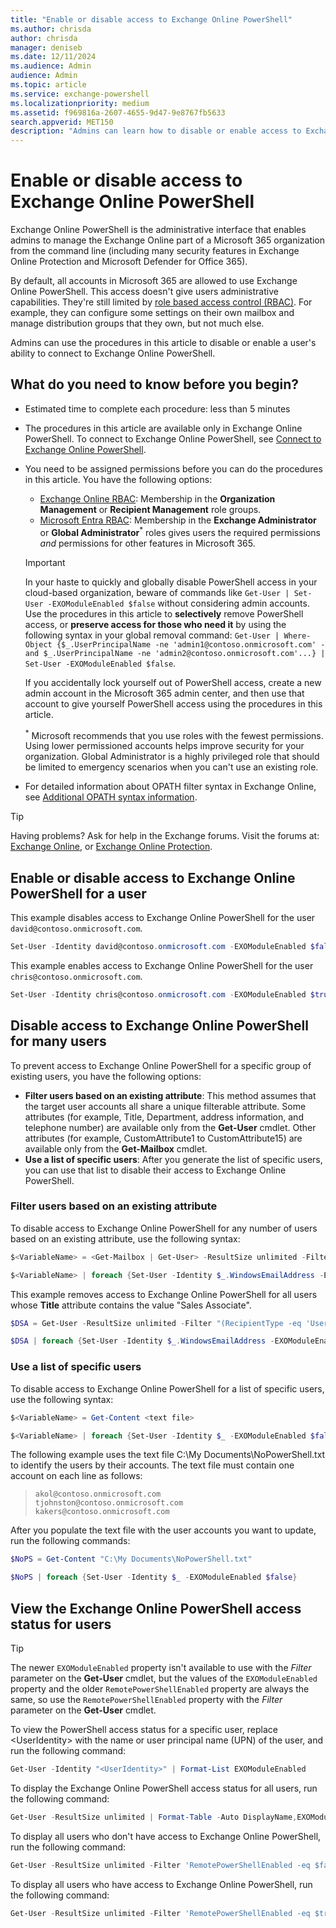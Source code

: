 ```yaml
---
title: "Enable or disable access to Exchange Online PowerShell"
ms.author: chrisda
author: chrisda
manager: deniseb
ms.date: 12/11/2024
ms.audience: Admin
audience: Admin
ms.topic: article
ms.service: exchange-powershell
ms.localizationpriority: medium
ms.assetid: f969816a-2607-4655-9d47-9e8767fb5633
search.appverid: MET150
description: "Admins can learn how to disable or enable access to Exchange Online PowerShell for users in their organization"
---
```


# Enable or disable access to Exchange Online PowerShell

Exchange Online PowerShell is the administrative interface that enables admins to manage the Exchange Online part of a Microsoft 365 organization from the command line (including many security features in Exchange Online Protection and Microsoft Defender for Office 365).

By default, all accounts in Microsoft 365 are allowed to use Exchange Online PowerShell. This access doesn't give users administrative capabilities. They're still limited by [role based access control (RBAC)](/exchange/permissions-exo/permissions-exo). For example, they can configure some settings on their own mailbox and manage distribution groups that they own, but not much else.

Admins can use the procedures in this article to disable or enable a user's ability to connect to Exchange Online PowerShell.

## What do you need to know before you begin?

- Estimated time to complete each procedure: less than 5 minutes

- The procedures in this article are available only in Exchange Online PowerShell. To connect to Exchange Online PowerShell, see [Connect to Exchange Online PowerShell](connect-to-exchange-online-powershell.md).

- You need to be assigned permissions before you can do the procedures in this article. You have the following options:
  - [Exchange Online RBAC](/exchange/permissions-exo/permissions-exo): Membership in the **Organization Management** or **Recipient Management** role groups.
  - [Microsoft Entra RBAC](/microsoft-365/admin/add-users/about-admin-roles): Membership in the **Exchange Administrator** or **Global Administrator**<sup>\*</sup> roles gives users the required permissions *and* permissions for other features in Microsoft 365.

  > [!IMPORTANT]
  > In your haste to quickly and globally disable PowerShell access in your cloud-based organization, beware of commands like `Get-User | Set-User -EXOModuleEnabled $false` without considering admin accounts. Use the procedures in this article to **selectively** remove PowerShell access, or **preserve access for those who need it** by using the following syntax in your global removal command: `Get-User | Where-Object {$_.UserPrincipalName -ne 'admin1@contoso.onmicrosoft.com' -and $_.UserPrincipalName -ne 'admin2@contoso.onmicrosoft.com'...} | Set-User -EXOModuleEnabled $false`.
  >
  > If you accidentally lock yourself out of PowerShell access, create a new admin account in the Microsoft 365 admin center, and then use that account to give yourself PowerShell access using the procedures in this article.
  >
  > <sup>\*</sup> Microsoft recommends that you use roles with the fewest permissions. Using lower permissioned accounts helps improve security for your organization. Global Administrator is a highly privileged role that should be limited to emergency scenarios when you can't use an existing role.

- For detailed information about OPATH filter syntax in Exchange Online, see [Additional OPATH syntax information](recipient-filters.md#additional-opath-syntax-information).

> [!TIP]
> Having problems? Ask for help in the Exchange forums. Visit the forums at: [Exchange Online](https://go.microsoft.com/fwlink/p/?linkId=267542), or [Exchange Online Protection](https://go.microsoft.com/fwlink/p/?linkId=285351).

## Enable or disable access to Exchange Online PowerShell for a user

This example disables access to Exchange Online PowerShell for the user `david@contoso.onmicrosoft.com`.

```powershell
Set-User -Identity david@contoso.onmicrosoft.com -EXOModuleEnabled $false
```

This example enables access to Exchange Online PowerShell for the user `chris@contoso.onmicrosoft.com`.

```powershell
Set-User -Identity chris@contoso.onmicrosoft.com -EXOModuleEnabled $true
```

## Disable access to Exchange Online PowerShell for many users

To prevent access to Exchange Online PowerShell for a specific group of existing users, you have the following options:

- **Filter users based on an existing attribute**: This method assumes that the target user accounts all share a unique filterable attribute. Some attributes (for example, Title, Department, address information, and telephone number) are available only from the **Get-User** cmdlet. Other attributes (for example, CustomAttribute1 to CustomAttribute15) are available only from the **Get-Mailbox** cmdlet.
- **Use a list of specific users**: After you generate the list of specific users, you can use that list to disable their access to Exchange Online PowerShell.

### Filter users based on an existing attribute

To disable access to Exchange Online PowerShell for any number of users based on an existing attribute, use the following syntax:

```powershell
$<VariableName> = <Get-Mailbox | Get-User> -ResultSize unlimited -Filter <Filter>

$<VariableName> | foreach {Set-User -Identity $_.WindowsEmailAddress -EXOModuleEnabled $false}
```

This example removes access to Exchange Online PowerShell for all users whose **Title** attribute contains the value "Sales Associate".

```powershell
$DSA = Get-User -ResultSize unlimited -Filter "(RecipientType -eq 'UserMailbox') -and (Title -like 'Sales Associate*')"

$DSA | foreach {Set-User -Identity $_.WindowsEmailAddress -EXOModuleEnabled $false}
```

### Use a list of specific users

To disable access to Exchange Online PowerShell for a list of specific users, use the following syntax:

```powershell
$<VariableName> = Get-Content <text file>

$<VariableName> | foreach {Set-User -Identity $_ -EXOModuleEnabled $false}
```

The following example uses the text file C:\My Documents\NoPowerShell.txt to identify the users by their accounts. The text file must contain one account on each line as follows:

> `akol@contoso.onmicrosoft.com` <br/> `tjohnston@contoso.onmicrosoft.com` <br/> `kakers@contoso.onmicrosoft.com`

After you populate the text file with the user accounts you want to update, run the following commands:

```powershell
$NoPS = Get-Content "C:\My Documents\NoPowerShell.txt"

$NoPS | foreach {Set-User -Identity $_ -EXOModuleEnabled $false}
```

## View the Exchange Online PowerShell access status for users

> [!TIP]
> The newer `EXOModuleEnabled` property isn't available to use with the *Filter* parameter on the **Get-User** cmdlet, but the values of the `EXOModuleEnabled` property and the older `RemotePowerShellEnabled` property are always the same, so use the `RemotePowerShellEnabled` property with the *Filter* parameter on the **Get-User** cmdlet.

To view the PowerShell access status for a specific user, replace \<UserIdentity\> with the name or user principal name (UPN) of the user, and run the following command:

```powershell
Get-User -Identity "<UserIdentity>" | Format-List EXOModuleEnabled
```

To display the Exchange Online PowerShell access status for all users, run the following command:

```powershell
Get-User -ResultSize unlimited | Format-Table -Auto DisplayName,EXOModuleEnabled
```

To display all users who don't have access to Exchange Online PowerShell, run the following command:

```powershell
Get-User -ResultSize unlimited -Filter 'RemotePowerShellEnabled -eq $false'
```

To display all users who have access to Exchange Online PowerShell, run the following command:

```powershell
Get-User -ResultSize unlimited -Filter 'RemotePowerShellEnabled -eq $true'
```
